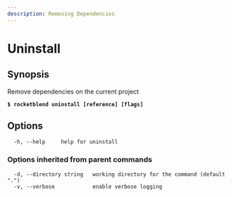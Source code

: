 ```yaml
---
description: Removing Dependencies
---
```


# Uninstall

## Synopsis

Remove dependencies on the current project

<pre class="language-shell-session"><code class="lang-shell-session"><strong>$ rocketblend uninstall [reference] [flags]
</strong></code></pre>

## Options

```shell-session
  -h, --help     help for uninstall
```

### Options inherited from parent commands

```shell-session
  -d, --directory string   working directory for the command (default ".")
  -v, --verbose            enable verbose logging
```
